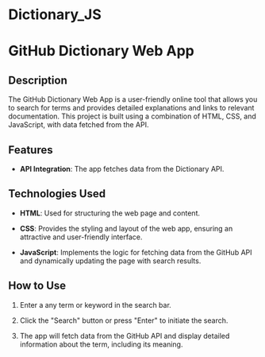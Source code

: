 # Dictionary_JS

# GitHub Dictionary Web App

## Description

The GitHub Dictionary Web App is a user-friendly online tool that allows you to search for terms and provides detailed explanations and links to relevant documentation. This project is built using a combination of HTML, CSS, and JavaScript, with data fetched from the API.

## Features

- **API Integration**: The app fetches data from the Dictionary API.

## Technologies Used

- **HTML**: Used for structuring the web page and content.

- **CSS**: Provides the styling and layout of the web app, ensuring an attractive and user-friendly interface.

- **JavaScript**: Implements the logic for fetching data from the GitHub API and dynamically updating the page with search results.


## How to Use

1. Enter a any term or keyword in the search bar.

2. Click the "Search" button or press "Enter" to initiate the search.

3. The app will fetch data from the GitHub API and display detailed information about the term, including its meaning.


